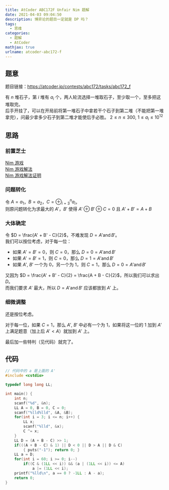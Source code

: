```yaml
---
title: AtCoder ABC172F Unfair Nim 题解
date: 2021-04-03 09:04:50
description: 博弈论的题目一定就是 DP 吗？
tags:
  - 思维
categories:
  - 题解
  - AtCoder
mathjax: true
urlname: atcoder-abc172-f
---
```


## 题意

题目链接：<https://atcoder.jp/contests/abc172/tasks/abc172_f>

有 $n$ 堆石子，第 $i$ 堆有 $a_i$ 个，两人轮流选择一堆取石子，至少取一个，至多把这堆取完。  
后手开挂了，可以在开局前将第一堆石子中拿若干个石子到第二堆（不能把第一堆拿完），问最少拿多少石子到第二堆才能使后手必胜。
$2 \le n \le 300$, $1 \le a_i \le 10^{12}$

## 思路

### 前置芝士

[Nim 游戏](https://oi-wiki.org/math/game-theory/#nim)  
[Nim 游戏解法](https://oi-wiki.org/math/game-theory/#nim_1)  
[Nim 游戏解法证明](https://oi-wiki.org/math/game-theory/#_3)

### 问题转化

令 $A = a_1$，$B = a_2$，$C = \oplus_{i=3}^n a_i$，  
则原问题转化为求最大的 $A'$，$B'$ 使得 $A' \oplus B' \oplus C = 0$ 且 $A' + B' = A + B$

### 大体确定

令 $D = \frac{A' + B' - C}{2}$，不难发现 $D = A' \operatorname{and} B'$。  
我们可以按位考虑，对于每一位：

- 如果 $A' = B' = 0$，则 $C = 0$，那么 $D = 0 = A' \operatorname{and} B'$
- 如果 $A' = B' = 1$，则 $C = 0$，那么 $D = 1 = A' \operatorname{and} B'$
- 如果 $A'$, $B'$ 一个为 $0$，另一个为 $1$，则 $C = 1$，那么 $D = 0 = A' \operatorname{and} B'$

又因为 $D = \frac{A' + B' - C}{2} = \frac{A + B - C}{2}$，所以我们可以求出 $D$。  
而我们要求 $A'$ 最大，所以 $D = A' \operatorname{and} B'$ 应该都放到 $A'$ 上。

### 细微调整

还是按位考虑。

对于每一位，如果 $C = 1$，那么 $A'$, $B'$ 中必有一个为 $1$，如果将这一位的 $1$ 加到 $A'$ 上满足题意（加上后 $A' < A$）就加到 $A'$ 上。

最后加一些特判（见代码）就完了。

## 代码

``` cpp
// 代码中的 a 是上面的 A'
#include <cstdio>

typedef long long LL;

int main() {
    int n;
    scanf("%d", &n);
    LL A = 0, B = 0, C = 0;
    scanf("%lld%lld", &A, &B);
    for(int i = 3; i <= n; i++) {
        LL x;
        scanf("%lld", &x);
        C ^= x;
    }
    LL D = (A + B - C) >> 1;
    if(((A + B - C) & 1) || D < 0 || D > A || D & C)
        { puts("-1"); return 0; }
    LL a = D;
    for(int i = 60; i >= 0; i--)
        if((C & (1LL << i)) && (a | (1LL << i)) <= A)
            a |= (1LL << i);
    printf("%lld\n", a == 0 ? -1LL : A - a);
    return 0;
}
```
